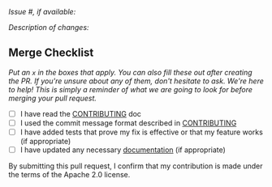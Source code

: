 *Issue #, if available:*

*Description of changes:*

## Merge Checklist

_Put an `x` in the boxes that apply. You can also fill these out after creating the PR. If you're unsure about any of them, don't hesitate to ask. We're here to help! This is simply a reminder of what we are going to look for before merging your pull request._

- [ ] I have read the [CONTRIBUTING](https://github.com/aws/sagemaker-training-toolkit/blob/master/CONTRIBUTING.md) doc
- [ ] I used the commit message format described in [CONTRIBUTING](https://github.com/aws/sagemaker-training-toolkit/blob/master/CONTRIBUTING.md#commit-message-guidlines)
- [ ] I have added tests that prove my fix is effective or that my feature works (if appropriate)
- [ ] I have updated any necessary [documentation](https://github.com/aws/sagemaker-training-toolkit/blob/master/README.rst) (if appropriate)

By submitting this pull request, I confirm that my contribution is made under the terms of the Apache 2.0 license.
